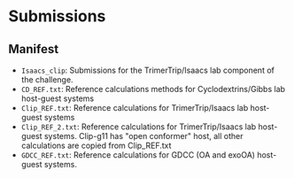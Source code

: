 # Submissions

## Manifest

- `Isaacs_clip`: Submissions for the TrimerTrip/Isaacs lab component of the challenge.
- `CD_REF.txt`: Reference calculations methods for Cyclodextrins/Gibbs lab host-guest systems
- `Clip_REF.txt`: Reference calculations for TrimerTrip/Isaacs lab host-guest systems
- `Clip_REF_2.txt`: Reference calculations for TrimerTrip/Isaacs lab host-guest systems. Clip-g11 has "open conformer" host, all other calculations are copied from Clip_REF.txt
- `GDCC_REF.txt`: Reference calculations for GDCC (OA and exoOA) host-guest systems. 
